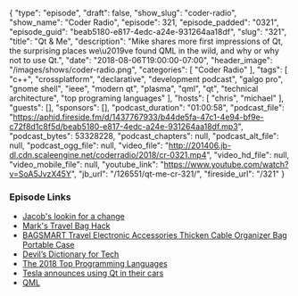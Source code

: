 {
  "type": "episode",
  "draft": false,
  "show_slug": "coder-radio",
  "show_name": "Coder Radio",
  "episode": 321,
  "episode_padded": "0321",
  "episode_guid": "beab5180-e817-4edc-a24e-931264aa18df",
  "slug": "321",
  "title": "Qt & Me",
  "description": "Mike shares more first impressions of Qt, the surprising places we\u2019ve found QML in the wild, and why or why not to use Qt.",
  "date": "2018-08-06T19:00:00-07:00",
  "header_image": "/images/shows/coder-radio.png",
  "categories": [
    "Coder Radio"
  ],
  "tags": [
    "c++",
    "crossplatform",
    "declarative",
    "development podcast",
    "galgo pro",
    "gnome shell",
    "ieee",
    "modern qt",
    "plasma",
    "qml",
    "qt",
    "technical architecture",
    "top programing languages"
  ],
  "hosts": [
    "chris",
    "michael"
  ],
  "guests": [],
  "sponsors": [],
  "podcast_duration": "01:00:58",
  "podcast_file": "https://aphid.fireside.fm/d/1437767933/b44de5fa-47c1-4e94-bf9e-c72f8d1c8f5d/beab5180-e817-4edc-a24e-931264aa18df.mp3",
  "podcast_bytes": 53328228,
  "podcast_chapters": null,
  "podcast_alt_file": null,
  "podcast_ogg_file": null,
  "video_file": "http://201406.jb-dl.cdn.scaleengine.net/coderradio/2018/cr-0321.mp4",
  "video_hd_file": null,
  "video_mobile_file": null,
  "youtube_link": "https://www.youtube.com/watch?v=SoA5JvzX45Y",
  "jb_url": "/126551/qt-me-cr-321/",
  "fireside_url": "/321"
}


### Episode Links

  * [Jacob's lookin for a change](https://pastebin.com/UpaJryqA "Jacob's lookin for a change")
  * [Mark's Travel Bag Hack](https://pastebin.com/er5ZfqDr "Mark's Travel Bag Hack")
  * [BAGSMART Travel Electronic Accessories Thicken Cable Organizer Bag Portable Case](https://www.amazon.com/BAGSMART-Electronic-Accessories-Organizer-Portable/dp/B01LZJ042Y "BAGSMART Travel Electronic Accessories Thicken Cable Organizer Bag Portable Case")
  * [Devil’s Dictionary for Tech](https://vector623.github.io/humor/2018/06/25/devils-dictionary.html "Devil’s Dictionary for Tech")
  * [The 2018 Top Programming Languages](https://spectrum.ieee.org/at-work/innovation/the-2018-top-programming-languages "The 2018 Top Programming Languages")
  * [Tesla announces using Qt in their cars](https://twitter.com/qtproject/status/998902009922285568 "Tesla announces using Qt in their cars")
  * [QML](https://en.wikipedia.org/wiki/QML "QML")


